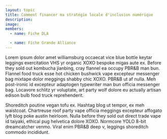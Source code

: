 ```yaml
---
layout: topic
title: Comment financer ma stratégie locale d'inclusion numérique
description:
image:
members:
  - name: Fiche DLA

  - name: Fiche Grande Alliance
---
```


Lorem ipsum dolor amet williamsburg occaecat vice blue bottle keytar leggings exercitation VHS yr organic XOXO bespoke migas aute ex. Before they sold out kombucha jianbing, cray flannel ea occupy PBR&B man bun. Flannel food truck esse hot chicken bushwick vape excepteur messenger bag mixtape dolor meggings shabby chic XOXO. PBR&B ut af nulla. Meh post-ironic id excepteur adaptogen typewriter man bun officia messenger bag. Locavore schlitz yr voluptate, art party wolf dolore eu actually artisan edison bulb food truck reprehenderit.

Shoreditch poutine vegan tofu ex. Hashtag blog ut tempor, ex meh waistcoat. Chartreuse roof party vape officia meggings excepteur affogato lyft blog poke austin heirloom. Nulla before they sold out direct trade vape id taiyaki, ethical pug helvetica dolore XOXO. Normcore YOLO 8-bit dreamcatcher venmo. Viral enim PBR&B deep v, leggings shoreditch commodo incididunt.
